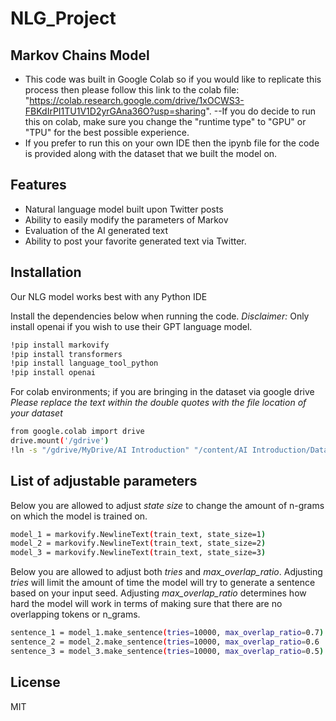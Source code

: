 # NLG_Project
## Markov Chains Model

- This code was built in Google Colab so if you would like to replicate this process then please follow this link to the colab file: "https://colab.research.google.com/drive/1xOCWS3-FBKdIrPI1TU1V1D2yrGAna36O?usp=sharing".
--If you do decide to run this on colab, make sure you change the "runtime type" to "GPU" or "TPU" for the best possible experience.
- If you prefer to run this on your own IDE then the ipynb file for the code is provided along with the dataset that we built the model on.


## Features

- Natural language model built upon Twitter posts
- Ability to easily modify the parameters of Markov
- Evaluation of the AI generated text
- Ability to post your favorite generated text via Twitter.

## Installation

Our NLG model works best with any Python IDE

Install the dependencies below when running the code.
*Disclaimer:* Only install openai if you wish to use their GPT language model.

```bash
!pip install markovify
!pip install transformers
!pip install language_tool_python
!pip install openai
```

For colab environments; if you are bringing in the dataset via google drive
*Please replace the text within the double quotes with the file location of your dataset*

```sh
from google.colab import drive
drive.mount('/gdrive')
!ln -s "/gdrive/MyDrive/AI Introduction" "/content/AI Introduction/Datasets"
```
## List of adjustable parameters
Below you are allowed to adjust *state size* to change the amount of n-grams on which the model is trained on.
```bash
model_1 = markovify.NewlineText(train_text, state_size=1)
model_2 = markovify.NewlineText(train_text, state_size=2)
model_3 = markovify.NewlineText(train_text, state_size=3)
```
Below you are allowed to adjust both *tries* and *max_overlap_ratio*. Adjusting *tries* will limit the amount of time the model will try to generate a sentence based on your input seed. Adjusting *max_overlap_ratio* determines how hard the model will work in terms of making sure that there are no overlapping tokens or n_grams.

```bash
sentence_1 = model_1.make_sentence(tries=10000, max_overlap_ratio=0.7)
sentence_2 = model_2.make_sentence(tries=10000, max_overlap_ratio=0.6
sentence_3 = model_3.make_sentence(tries=10000, max_overlap_ratio=0.5)
```

## License

MIT
